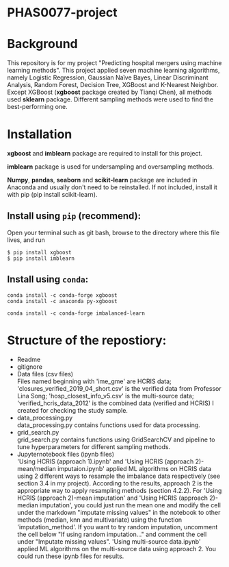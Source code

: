 # PHAS0077-project
# Background
This repository is for my project "Predicting hospital mergers using machine learning methods". This project applied seven machine learning algorithms, namely Logistic Regression, Gaussian Naïve Bayes, Linear Discriminant Analysis, Random Forest, Decision Tree, XGBoost and K-Nearest Neighbor. Except XGBoost (**xgboost** package created by Tianqi Chen), all methods used **sklearn** package. Different sampling methods were used to find the best-performing one.

# Installation
**xgboost** and **imblearn** package are required to install for this project.

**imblearn** package is used for undersampling and oversampling methods.

**Numpy**, **pandas**, **seaborn** and **scikit-learn**  package are included in Anaconda and usually don't need to be reinstalled. If not included, install it with pip (pip install scikit-learn).

## Install using `pip` (recommend):
Open your terminal such as git bash, browse to the directory where this file lives, and run
```
$ pip install xgboost
$ pip install imblearn
```
## Install using `conda`:
```
conda install -c conda-forge xgboost
conda install -c anaconda py-xgboost
```
```
conda install -c conda-forge imbalanced-learn
```

# Structure of the repostiory:
* Readme
* gitignore
* Data files (csv files)\
Files named beginning with 'ime_gme' are HCRIS data; 'closures_verified_2019_04_short.csv' is the verified data from Professor Lina Song; 'hosp_closest_info_v5.csv' is the multi-source data; 'verified_hcris_data_2012' is the combined data (verified and HCRIS) I created for checking the study sample.
* data_processing.py\
data_processing.py contains functions used for data processing.
* grid_search.py\
grid_search.py contains functions using GridSearchCV and pipeline to tune hyperparameters for different sampling methods.
* Jupyternotebook files (ipynb files)\
'Using HCRIS (approach 1).ipynb' and 'Using HCRIS (approach 2)-mean/median imputaion.ipynb' applied ML algorithms on HCRIS data using 2 different ways to resample the imbalance data respectively (see section 3.4 in my project). According to the results, approach 2 is the appropriate way to apply resampling methods (section 4.2.2). For 'Using HCRIS (approach 2)-mean imputation' and 'Using HCRIS (approach 2)-median imputation', you could just run the mean one and modify the cell under the markdown "imputate missing values" in the notebook to other methods (median, knn and multivariate) using the function 'imputation_method'. If you want to try random imputation, uncomment the cell below "If using random imputation..." and comment the cell under "Imputate missing values".
'Using multi-source data.ipynb' applied ML algorithms on the multi-source data using approach 2. You could run these ipynb files for results.
